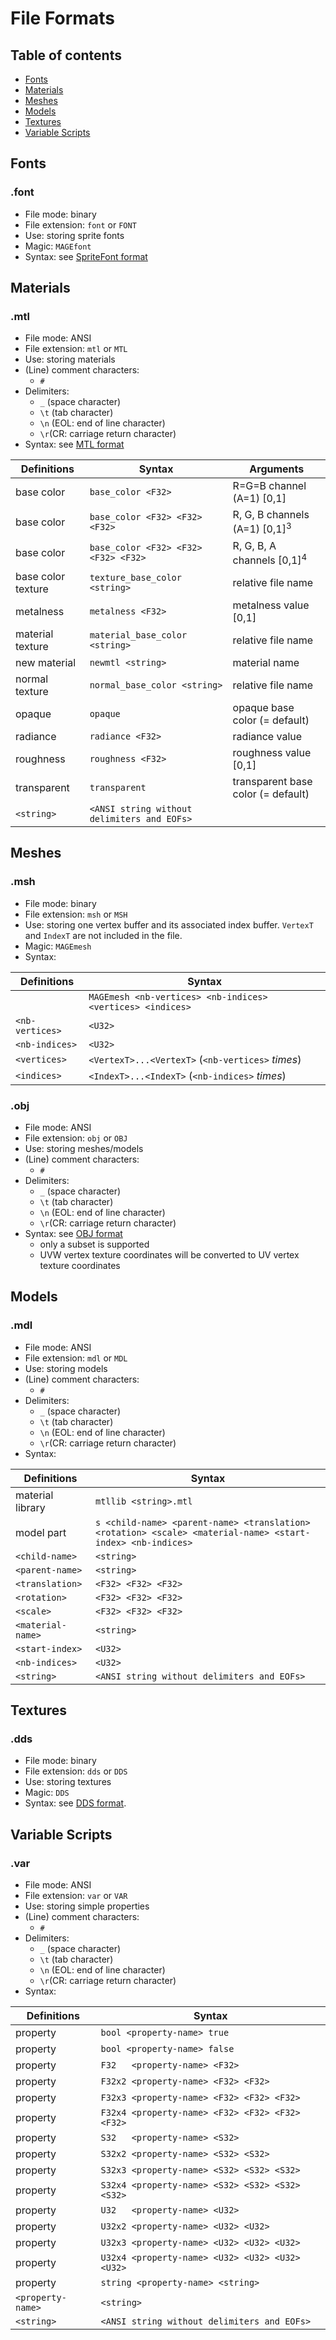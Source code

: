 # File Formats

## Table of contents
* [Fonts](#SS-Fonts)
* [Materials](#SS-Materials)
* [Meshes](#SS-Meshes)
* [Models](#SS-Models)
* [Textures](#SS-Textures)
* [Variable Scripts](#SS-Variable-Scripts)

## <a name="SS-Fonts"></a>Fonts

### .font
* File mode: binary
* File extension: `font` or `FONT`
* Use: storing sprite fonts
* Magic: `MAGEfont`
* Syntax: see [SpriteFont format](https://github.com/matt77hias/MAGE-SpriteFont)

## <a name="SS-Materials"></a>Materials

### .mtl
* File mode: ANSI
* File extension: `mtl` or `MTL`
* Use: storing materials
* (Line) comment characters:
  * `#`
* Delimiters: 
  * `_` (space character) 
  * `\t` (tab character)
  * `\n` (EOL: end of line character)
  * `\r`(CR: carriage return character)
* Syntax: see [MTL format](http://paulbourke.net/dataformats/mtl/)

| Definitions        | Syntax                                      | Arguments                                |
|--------------------|---------------------------------------------|------------------------------------------|
| base color         | `base_color <F32>`                          | R=G=B channel (A=1)    [0,1]             |
| base color         | `base_color <F32> <F32> <F32>`              | R, G, B channels (A=1) [0,1]<sup>3</sup> |
| base color         | `base_color <F32> <F32> <F32> <F32>`        | R, G, B, A channels    [0,1]<sup>4</sup> |
| base color texture | `texture_base_color <string>`               | relative file name                       |
| metalness          | `metalness <F32>`                           | metalness value        [0,1]             |
| material texture   | `material_base_color <string>`              | relative file name                       |
| new material       | `newmtl <string>`                           | material name                            |
| normal texture     | `normal_base_color <string>`                | relative file name                       |
| opaque             | `opaque`                                    | opaque base color      (= default)       |
| radiance           | `radiance <F32>`                            | radiance value                           |
| roughness          | `roughness <F32>`                           | roughness value        [0,1]             |
| transparent        | `transparent`                               | transparent base color (= default)       |
| `<string>`         | `<ANSI string without delimiters and EOFs>` |                                          |

## <a name="SS-Meshes"></a>Meshes

### .msh
* File mode: binary
* File extension: `msh` or `MSH`
* Use: storing one vertex buffer and its associated index buffer. `VertexT` and `IndexT` are not included in the file.
* Magic: `MAGEmesh`
* Syntax:

| Definitions        | Syntax                                                     |
|--------------------|------------------------------------------------------------|
|                    | `MAGEmesh <nb-vertices> <nb-indices> <vertices> <indices>` |
| `<nb-vertices>`    | `<U32>`                                                    |
| `<nb-indices>`     | `<U32>`                                                    |
| `<vertices>`       | `<VertexT>...<VertexT>` (`<nb-vertices>` *times*)          |
| `<indices>`        | `<IndexT>...<IndexT>` (`<nb-indices>` *times*)             |
     
### .obj
* File mode: ANSI
* File extension: `obj` or `OBJ`
* Use: storing meshes/models
* (Line) comment characters:
  * `#`
* Delimiters: 
  * `_` (space character) 
  * `\t` (tab character)
  * `\n` (EOL: end of line character)
  * `\r`(CR: carriage return character)
* Syntax: see [OBJ format](http://paulbourke.net/dataformats/obj/)
  * only a subset is supported
  * UVW vertex texture coordinates will be converted to UV vertex texture coordinates

## <a name="SS-Models"></a>Models
  
### .mdl
* File mode: ANSI
* File extension: `mdl` or `MDL`
* Use: storing models
* (Line) comment characters:
  * `#`
* Delimiters: 
  * `_` (space character) 
  * `\t` (tab character)
  * `\n` (EOL: end of line character)
  * `\r`(CR: carriage return character)
* Syntax:
     
| Definitions       | Syntax                                                                                                     |
|-------------------|------------------------------------------------------------------------------------------------------------|
| material library  | `mtllib <string>.mtl`                                                                                      |
| model part        | `s <child-name> <parent-name> <translation> <rotation> <scale> <material-name> <start-index> <nb-indices>` |
| `<child-name>`    | `<string>`                                                                                                 |
| `<parent-name>`   | `<string>`                                                                                                 |
| `<translation>`   | `<F32> <F32> <F32>`                                                                                        |
| `<rotation>`      | `<F32> <F32> <F32>`                                                                                        |
| `<scale>`         | `<F32> <F32> <F32>`                                                                                        |
| `<material-name>` | `<string>`                                                                                                 |
| `<start-index>`   | `<U32>`                                                                                                    |
| `<nb-indices>`    | `<U32>`                                                                                                    |
| `<string>`        | `<ANSI string without delimiters and EOFs>`                                                                |
 
## <a name="SS-Textures"></a>Textures
     
### .dds
* File mode: binary
* File extension: `dds` or `DDS`
* Use: storing textures
* Magic: `DDS`
* Syntax: see [DDS format](https://msdn.microsoft.com/en-us/library/windows/desktop/bb943991%28v=vs.85%29.aspx?f=255&MSPPError=-2147217396#File_Layout1).

## <a name="SS-Variable-Scripts"></a>Variable Scripts

### .var
* File mode: ANSI
* File extension: `var` or `VAR`
* Use: storing simple properties
* (Line) comment characters:
  * `#`
* Delimiters: 
  * `_` (space character) 
  * `\t` (tab character)
  * `\n` (EOL: end of line character)
  * `\r`(CR: carriage return character)
* Syntax:

| Definitions       | Syntax                                                             |
|-------------------|--------------------------------------------------------------------|
| property          | `bool <property-name> true`                                        |
| property          | `bool <property-name> false`                                       |
| property          | `F32   <property-name> <F32>`                                      |
| property          | `F32x2 <property-name> <F32> <F32>`                                |
| property          | `F32x3 <property-name> <F32> <F32> <F32>`                          |
| property          | `F32x4 <property-name> <F32> <F32> <F32> <F32>`                    |
| property          | `S32   <property-name> <S32>`                                      |
| property          | `S32x2 <property-name> <S32> <S32>`                                |
| property          | `S32x3 <property-name> <S32> <S32> <S32>`                          |
| property          | `S32x4 <property-name> <S32> <S32> <S32> <S32>`                    |
| property          | `U32   <property-name> <U32>`                                      |
| property          | `U32x2 <property-name> <U32> <U32>`                                |
| property          | `U32x3 <property-name> <U32> <U32> <U32>`                          |
| property          | `U32x4 <property-name> <U32> <U32> <U32> <U32>`                    |
| property          | `string <property-name> <string>`                                  |
| `<property-name>` | `<string>`                                                         |
| `<string>`        | `<ANSI string without delimiters and EOFs>`                        |
